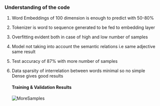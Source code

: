 ### Understanding of the code

1. Word Embeddings of 100 dimension is enough to predict with 50-80% 

2. Tokenizer is word to sequence generated to be fed to embedding layer

3. Overfitting evident both in case of high and low number of samples

4. Model not taking into account the semantic relations i.e same adjective same result

5. Test accuracy of 87% with more number of samples

6. Data sparsity of interrelation between words minimal so no simple Dense gives good results

   #### Training & Validation Results

   ![MoreSamples](C:\Users\600013785\Desktop\MoreSamples.JPG)